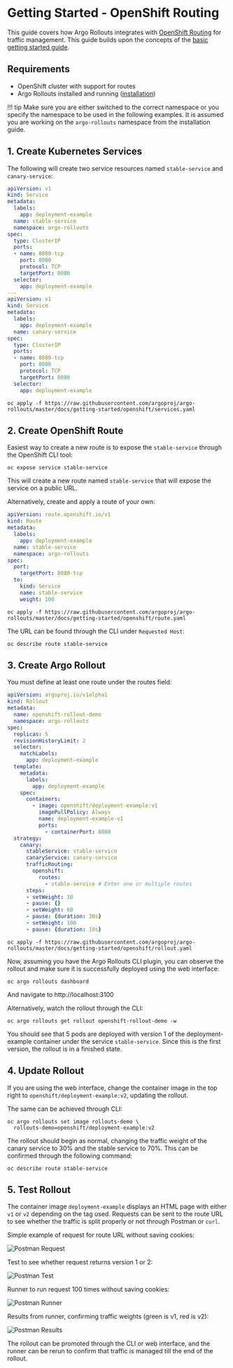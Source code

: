 # Getting Started - OpenShift Routing

This guide covers how Argo Rollouts integrates with
[OpenShift Routing](https://docs.openshift.com/enterprise/3.0/architecture/core_concepts/routes.html) 
for traffic management. This guide builds upon the concepts of the [basic getting started guide](../../getting-started.md).

## Requirements
- OpenShift cluster with support for routes
- Argo Rollouts installed and running ([installation](../installation.md))

!!! tip
    Make sure you are either switched to the correct namespace or you specify the namespace to be used in the following examples. It is assumed you are working on the `argo-rollouts` namespace from the installation guide.

## 1. Create Kubernetes Services

The following will create two service resources named `stable-service` and `canary-service`:

```yaml
apiVersion: v1
kind: Service
metadata:
  labels:
    app: deployment-example
  name: stable-service
  namespace: argo-rollouts
spec:
  type: ClusterIP
  ports:
  - name: 8080-tcp
    port: 8080
    protocol: TCP
    targetPort: 8080
  selector:
    app: deployment-example
---
apiVersion: v1
kind: Service
metadata:
  labels:
    app: deployment-example
  name: canary-service
spec:
  type: ClusterIP
  ports:
  - name: 8080-tcp
    port: 8080
    protocol: TCP
    targetPort: 8080
  selector:
    app: deployment-example 
```
```shell
oc apply -f https://raw.githubusercontent.com/argoproj/argo-rollouts/master/docs/getting-started/openshift/services.yaml
```

## 2. Create OpenShift Route

Easiest way to create a new route is to expose the `stable-service` through the OpenShift CLI tool:
```shell
oc expose service stable-service
```

This will create a new route named `stable-service` that will expose the service on a public URL.

Alternatively, create and apply a route of your own:
```yaml
apiVersion: route.openshift.io/v1
kind: Route
metadata:
  labels:
    app: deployment-example
  name: stable-service
  namespace: argo-rollouts
spec:
  port:
    targetPort: 8080-tcp
  to:
    kind: Service
    name: stable-service
    weight: 100
```
```shell
oc apply -f https://raw.githubusercontent.com/argoproj/argo-rollouts/master/docs/getting-started/openshift/route.yaml
```

The URL can be found through the CLI under `Requested Host`:
```shell
oc describe route stable-service
```
 
## 3. Create Argo Rollout

You must define at least one route under the routes field:

```yaml
apiVersion: argoproj.io/v1alpha1
kind: Rollout
metadata:
  name: openshift-rollout-demo
  namespace: argo-rollouts
spec:
  replicas: 5
  revisionHistoryLimit: 2
  selector:
    matchLabels:
      app: deployment-example
  template:
    metadata:
      labels:
        app: deployment-example
    spec:
      containers:
        - image: openshift/deployment-example:v1
          imagePullPolicy: Always
          name: deployment-example-v1
          ports:
            - containerPort: 8080
  strategy:
    canary:
      stableService: stable-service
      canaryService: canary-service
      trafficRouting:
        openshift:
          routes:
            - stable-service # Enter one or multiple routes
      steps:
      - setWeight: 30
      - pause: {}
      - setWeight: 60
      - pause: {duration: 30s}
      - setWeight: 100
      - pause: {duration: 10s}
```
```shell
oc apply -f https://raw.githubusercontent.com/argoproj/argo-rollouts/master/docs/getting-started/openshift/rollout.yaml
```
Now, assuming you have the Argo Rollouts CLI plugin, you can observe the rollout and make sure it is successfully deployed using the web interface:
```shell
oc argo rollouts dashboard
```
And navigate to http://localhost:3100

Alternatively, watch the rollout through the CLI:
```shell
oc argo rollouts get rollout openshift-rollout-demo -w
```

You should see that 5 pods are deployed with version 1 of the deployment-example container under the service `stable-service`. Since this is the first version, the rollout is in a finished state.

## 4. Update Rollout

If you are using the web interface, change the container image in the top right to `openshift/deployment-example:v2`, updating the rollout.

The same can be achieved through CLI:
```shell
oc argo rollouts set image rollouts-demo \
  rollouts-demo=openshift/deployment-example:v2
```

The rollout should begin as normal, changing the traffic weight of the canary service to 30% and the stable service to 70%. This can be confirmed through the following command:

```shell
oc describe route stable-service
```

## 5. Test Rollout

The container image `deployment-example` displays an HTML page with either `v1` or `v2` depending on the tag used.
Requests can be sent to the route URL to see whether the traffic is split properly or not through Postman or `curl`.

Simple example of request for route URL without saving cookies:

![Postman Request](postman-request.png)

Test to see whether request returns version 1 or 2:

![Postman Test](postman-test.png)

Runner to run request 100 times without saving cookies: 

![Postman Runner](postman-runner.png)

Results from runner, confirming traffic weights (green is v1, red is v2):

![Postman Results](postman-results.png)

The rollout can be promoted through the CLI or web interface, and the runner can be rerun to confirm that traffic is managed till the end of the rollout.